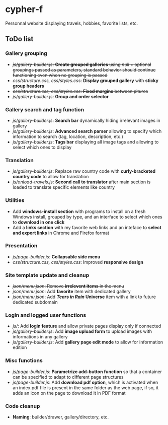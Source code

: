 # cypher-f

Personnal website displaying travels, hobbies, favorite lists, etc.

## ToDo list

### Gallery grouping
- ~~*js/gallery-builder.js*: **Create grouped galleries** using *null* + optional groupings passed as parameters, standard behavior should continue functioning even when no grouping is passed~~
- *css/structure.css, css/styles.css*: **Display grouped gallery** with **sticky group headers**
- ~~*css/structure.css, css/styles.css*: **Fixed margins** between pitures~~
- *js/gallery-builder.js*: **Group and order selector**

### Gallery search and tag function
- *js/gallery-builder.js*: **Search bar** dynamically hiding irrelevant images in gallery
- *js/gallery-builder.js*: **Advanced search parser** allowing to specify which information to search (tag, location, description, etc.)
- *js/gallery-builder.js*: **Tags bar** displaying all image tags and allowing to select which ones to display

### Translation
- *js/gallery-builder.js*: Replace raw country code with **curly-bracketed country code** to allow for translation
- *js/onload-travels.js*: **Second call to translator** after main section is loaded to translate specific elements like country

### Utilities
- Add **windows-install section** with programs to install on a fresh Windows install, grouped by type, and an interface to select which ones to **download in one click**
- Add a **links section** with my favorite web links and an inteface to **select and export links** in Chrome and Firefox format

### Presentation
- *js/page-builder.js*: **Collapsable side menu**
- *css/structure.css, css/styles.css*: Improved **responsive design**

### Site template update and cleanup
- ~~*json/menu.json*: Remove **irrelevent items** in the menu~~
- *json/menu.json*: Add **favorite** item with dedicated gallery
- *json/menu.json*: Add ***Tears in Rain* Universe** item with a link to future dedicated subdomain

### Login and logged user functions
- *js/*: Add **login feature** and allow private pages display only if connected
- *js/gallery-builder.js*: Add **image upload form** to upload images with informations in any gallery
- *js/gallery-builder.js*: Add **gallery page edit mode** to allow for information edition

### Misc functions
- *js/page-builder.js*: **Parametrize add-button function** so that a container can be specified to adapt to different page structures
- *js/page-builder.js*: Add **download pdf option**, which is activated when an index.pdf file is present in the same folder as the web page, if so, it adds an icon on the page to download it in PDF format

### Code cleanup
- **Naming**: builder/drawer, gallery/directory, etc.